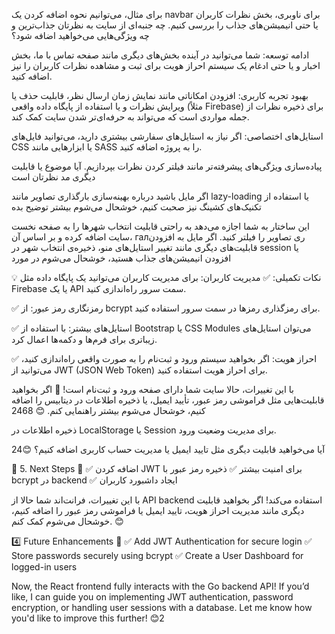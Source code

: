 برای مثال، می‌توانیم نحوه اضافه کردن یک navbar برای ناوبری، بخش نظرات کاربران یا حتی انیمیشن‌های جذاب را بررسی کنیم. چه جنبه‌ای از سایت به نظرتان جذاب‌ترین و چه ویژگی‌هایی می‌خواهید اضافه شود؟

ادامه توسعه: شما می‌توانید در آینده بخش‌های دیگری مانند صفحه تماس با ما، بخش اخبار و یا حتی ادغام یک سیستم احراز هویت برای ثبت و مشاهده نظرات کاربران را نیز اضافه کنید.

بهبود تجربه کاربری: افزودن امکاناتی مانند نمایش زمان ارسال نظر، قابلیت حذف یا ویرایش نظرات و یا استفاده از پایگاه داده واقعی (مثلاً Firebase) برای ذخیره نظرات از جمله مواردی است که می‌تواند به حرفه‌ای‌تر شدن سایت کمک کند.

استایل‌های اختصاصی: اگر نیاز به استایل‌های سفارشی بیشتری دارید، می‌توانید فایل‌های CSS یا ابزارهایی مانند SASS را به پروژه اضافه کنید.

پیاده‌سازی ویژگی‌های پیشرفته‌تر مانند فیلتر کردن نظرات بپردازیم. آیا موضوع یا قابلیت دیگری مد نظرتان است


اگر مایل باشید درباره بهینه‌سازی بارگذاری تصاویر مانند lazy-loading یا استفاده از تکنیک‌های کشینگ نیز صحبت کنیم، خوشحال می‌شوم بیشتر توضیح بده

این ساختار به شما اجازه می‌دهد به راحتی قابلیت انتخاب شهرها را به صفحه نخست سایت اضافه کرده و بر اساس آن، галری تصاویر را فیلتر کنید. اگر مایل به افزودن قابلیت‌های دیگری مانند تغییر استایل‌های منو، ذخیره‌ی انتخاب شهر در session یا افزودن انیمیشن‌های جذاب هستید، خوشحال می‌شوم در مورد

💡 نکات تکمیلی:
✅ مدیریت کاربران: برای مدیریت کاربران می‌توانید یک پایگاه داده مثل Firebase یا یک API سمت سرور راه‌اندازی کنید.

✅ رمزنگاری رمز عبور: از bcrypt برای رمزگذاری رمزها در سمت سرور استفاده کنید.

✅ استایل‌های بیشتر: با استفاده از Bootstrap یا CSS Modules می‌توان استایل‌های زیباتری برای فرم‌ها و دکمه‌ها اعمال کرد.

✅ احراز هویت: اگر بخواهید سیستم ورود و ثبت‌نام را به صورت واقعی راه‌اندازی کنید، می‌توانید از JWT (JSON Web Token) برای احراز هویت استفاده کنید.

با این تغییرات، حالا سایت شما دارای صفحه ورود و ثبت‌نام است! 🔐 اگر بخواهید قابلیت‌هایی مثل فراموشی رمز عبور، تأیید ایمیل، یا ذخیره اطلاعات در دیتابیس را اضافه کنیم، خوشحال می‌شوم بیشتر راهنمایی کنم. 😊 2468


ذخیره اطلاعات در LocalStorage یا Session برای مدیریت وضعیت ورود.

آیا می‌خواهید قابلیت دیگری مثل تایید ایمیل یا مدیریت حساب کاربری اضافه کنیم؟ 😊24


🔹 5. Next Steps 🚀
✅ اضافه کردن JWT برای امنیت بیشتر ✅ ذخیره رمز عبور با bcrypt در backend ✅ ایجاد داشبورد کاربران

با این تغییرات، فرانت‌اند شما حالا از API backend استفاده می‌کند! اگر بخواهید قابلیت دیگری مانند مدیریت احراز هویت، تایید ایمیل یا فراموشی رمز عبور را اضافه کنیم، خوشحال می‌شوم کمک کنم. 😊

4️⃣ Future Enhancements 🚀
✅ Add JWT Authentication for secure login ✅ Store passwords securely using bcrypt ✅ Create a User Dashboard for logged-in users

Now, the React frontend fully interacts with the Go backend API! If you’d like, I can guide you on implementing JWT authentication, password encryption, or handling user sessions with a database. Let me know how you'd like to improve this further! 😊2